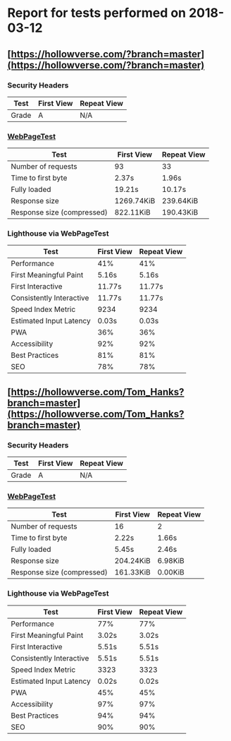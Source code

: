 # Report for tests performed on 2018-03-12

## [https://hollowverse.com/?branch=master](https://hollowverse.com/?branch=master)

### Security Headers

| Test  | First View | Repeat View |
| ----- | ---------- | ----------- |
| Grade | A          | N/A         |

### [WebPageTest](http://www.webpagetest.org/results.php?test=180312_EJ_c37f069c1b66cb5f6d6c21d07117698b)

| Test                       | First View | Repeat View |
| -------------------------- | ---------- | ----------- |
| Number of requests         | 93         | 33          |
| Time to first byte         | 2.37s      | 1.96s       |
| Fully loaded               | 19.21s     | 10.17s      |
| Response size              | 1269.74KiB | 239.64KiB   |
| Response size (compressed) | 822.11KiB  | 190.43KiB   |

### Lighthouse via WebPageTest

| Test                     | First View | Repeat View |
| ------------------------ | ---------- | ----------- |
| Performance              | 41%        | 41%         |
| First Meaningful Paint   | 5.16s      | 5.16s       |
| First Interactive        | 11.77s     | 11.77s      |
| Consistently Interactive | 11.77s     | 11.77s      |
| Speed Index Metric       | 9234       | 9234        |
| Estimated Input Latency  | 0.03s      | 0.03s       |
| PWA                      | 36%        | 36%         |
| Accessibility            | 92%        | 92%         |
| Best Practices           | 81%        | 81%         |
| SEO                      | 78%        | 78%         |

## [https://hollowverse.com/Tom_Hanks?branch=master](https://hollowverse.com/Tom_Hanks?branch=master)

### Security Headers

| Test  | First View | Repeat View |
| ----- | ---------- | ----------- |
| Grade | A          | N/A         |

### [WebPageTest](http://www.webpagetest.org/results.php?test=180312_1Q_e9cd6de69d3d91a74e8fe2416db4b6f3)

| Test                       | First View | Repeat View |
| -------------------------- | ---------- | ----------- |
| Number of requests         | 16         | 2           |
| Time to first byte         | 2.22s      | 1.66s       |
| Fully loaded               | 5.45s      | 2.46s       |
| Response size              | 204.24KiB  | 6.98KiB     |
| Response size (compressed) | 161.33KiB  | 0.00KiB     |

### Lighthouse via WebPageTest

| Test                     | First View | Repeat View |
| ------------------------ | ---------- | ----------- |
| Performance              | 77%        | 77%         |
| First Meaningful Paint   | 3.02s      | 3.02s       |
| First Interactive        | 5.51s      | 5.51s       |
| Consistently Interactive | 5.51s      | 5.51s       |
| Speed Index Metric       | 3323       | 3323        |
| Estimated Input Latency  | 0.02s      | 0.02s       |
| PWA                      | 45%        | 45%         |
| Accessibility            | 97%        | 97%         |
| Best Practices           | 94%        | 94%         |
| SEO                      | 90%        | 90%         |
